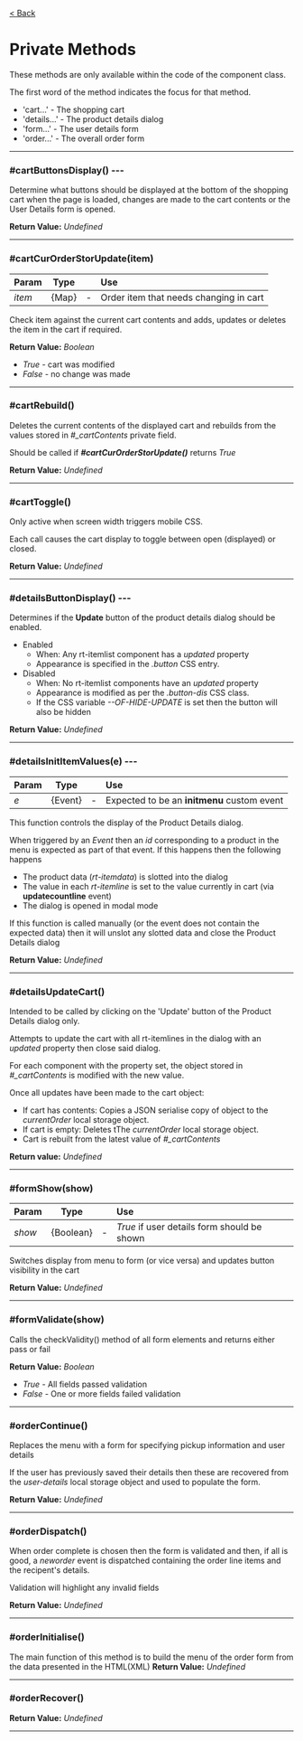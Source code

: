 [< Back](README.md)
# Private Methods

These methods are only available within the code of the component class.

The first word of the method indicates the focus for that method.

- 'cart...' - The shopping cart
- 'details...' - The product details dialog
- 'form...' - The user details form
- 'order...' - The overall order form

---
### #cartButtonsDisplay() ---
Determine what buttons should be displayed at the bottom of the shopping cart when the page is loaded, changes are made to the cart contents or the User Details form is opened.

**Return Value:** *Undefined*

---
### #cartCurOrderStorUpdate(item)
|Param|Type||Use|
| :--- | --- | --- | :--- |
|*item*|{Map}|-|Order item that needs changing in cart|

Check item against the current cart contents and adds, updates or deletes the item in the cart if required.

**Return Value:** *Boolean*
 - *True* - cart was modified
 - *False* - no change was made
---
### #cartRebuild() 
Deletes the current contents of the displayed cart and rebuilds from the values stored in *#_cartContents* private field.

Should be called if ***#cartCurOrderStorUpdate()*** returns *True*

**Return Value:** *Undefined*

---
### #cartToggle()
Only active when screen width triggers mobile CSS.  

Each call causes the cart display to toggle between open (displayed) or closed.

**Return Value:** *Undefined*

---
### #detailsButtonDisplay() ---
Determines if the **Update** button of the product details dialog should be enabled.
  - Enabled
    - When: Any rt-itemlist component has a *updated* property
    - Appearance is specified in the *.button* CSS entry.  
  - Disabled
    - When: No rt-itemlist components have an *updated* property
    - Appearance is modified as per the *.button-dis* CSS class.
    - If the CSS variable *--OF-HIDE-UPDATE* is set then the button will also be hidden

**Return Value:** *Undefined*

---
### #detailsInitItemValues(e) ---
|Param|Type||Use|
| :--- | --- | --- | :--- |
|*e*|{Event}|-|Expected to be an **initmenu** custom event|

This function controls the display of the Product Details dialog.

When triggered by an *Event* then an *id* corresponding to a product in the menu is expected as part of that event.  If this happens then the following happens
  - The product data (*rt-itemdata*) is slotted into the dialog
  - The value in each *rt-itemline* is set to the value currently in cart (via **updatecountline** event)
  - The dialog is opened in modal mode

If this function is called manually (or the event does not contain the expected data) then it will unslot any slotted data and close the Product Details dialog

**Return Value:** *Undefined*

---
### #detailsUpdateCart() 
Intended to be called by clicking on the 'Update' button of the Product Details dialog only.

Attempts to update the cart with all rt-itemlines in the dialog with an *updated* property then close said dialog.

For each component with the property set, the object stored in *#_cartContents* is modified with the new value.

Once all updates have been made to the cart object:
- If cart has contents: Copies a JSON serialise copy of object to the *currentOrder* local storage object.
- If cart is empty: Deletes tThe *currentOrder* local storage object.
- Cart is rebuilt from the latest value of *#_cartContents*

**Return value:** *Undefined*

---
### #formShow(show)
|Param|Type||Use|
| :--- | --- | --- | :--- |
|*show*|{Boolean}|-|*True* if user details form should be shown|

Switches display from menu to form (or vice versa) and updates button visibility in the cart

**Return Value:** *Undefined*

---
### #formValidate(show)
Calls the checkValidity() method of all form elements and returns either pass or fail

**Return Value:** *Boolean*
- *True* - All fields passed validation
- *False* - One or more fields failed validation
---
### #orderContinue()
Replaces the menu with a form for specifying pickup information and user details

If the user has previously saved their details then these are recovered from the *user-details* local storage object and used to populate the form.

**Return Value:** *Undefined*

---
### #orderDispatch()
When order complete is chosen then the form is validated and then, if all is good, a *neworder* event is dispatched containing the order line items and the recipent's details.

Validation will highlight any invalid fields

**Return Value:** *Undefined*

---
### #orderInitialise()
The main function of this method is to build the menu of the order form from the data presented in the HTML(XML)
**Return Value:** *Undefined*

---
### #orderRecover()

**Return Value:** *Undefined*

---